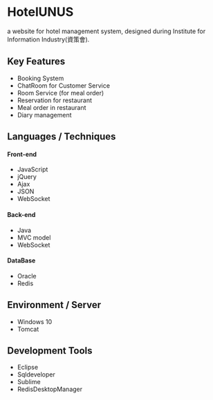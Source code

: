 # HotelUNUS
a website for hotel management system, designed during Institute for Information Industry(資策會).

## Key Features
* Booking System
* ChatRoom for Customer Service 
* Room Service (for meal order)
* Reservation for restaurant
* Meal order in restaurant
* Diary management

## Languages / Techniques
#### Front-end
* JavaScript 
* jQuery
* Ajax
* JSON
* WebSocket
#### Back-end
* Java
* MVC model
* WebSocket

#### DataBase
* Oracle
* Redis

## Environment / Server
* Windows 10
* Tomcat

## Development Tools
* Eclipse
* Sqldeveloper
* Sublime
* RedisDesktopManager

